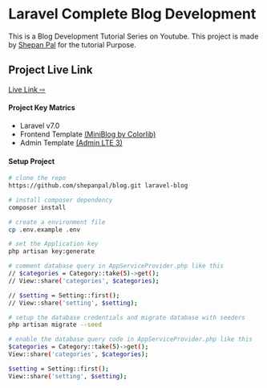 # Laravel Complete Blog Development
This is a Blog Development Tutorial Series on Youtube. This project is made by <a href="https://shepanpal.com" target="_blank">Shepan Pal</a> for the tutorial Purpose.


## Project Live Link
[Live Link ⇨ ](https://bcsblog.herokuapp.com/)

#### Project Key Matrics
- Laravel v7.0
- Frontend Template [(MiniBlog by Colorlib)](https://colorlib.com/wp/template/miniblog/)
- Admin Template [(Admin LTE 3)](https://adminlte.io/themes/dev/AdminLTE/index.html)


#### Setup Project
```bash
# clone the repo
https://github.com/shepanpal/blog.git laravel-blog

# install composer dependency
composer install

# create a environment file
cp .env.example .env

# set the Application key
php artisan key:generate

# comment database query in AppServiceProvider.php like this
// $categories = Category::take(5)->get();
// View::share('categories', $categories);

// $setting = Setting::first();
// View::share('setting', $setting);

# setup the database credentials and migrate database with seeders
php artisan migrate --seed

# enable the database query code in AppServiceProvider.php like this
$categories = Category::take(5)->get();
View::share('categories', $categories);

$setting = Setting::first();
View::share('setting', $setting);
```



